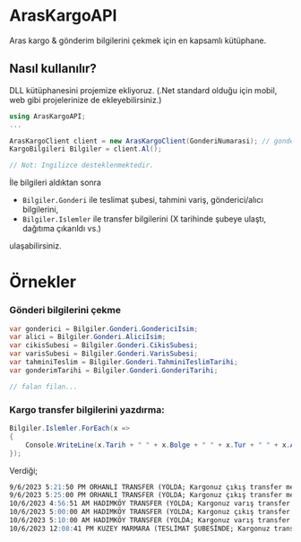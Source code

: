 ﻿# ArasKargoAPI

Aras kargo & gönderim bilgilerini çekmek için en kapsamlı kütüphane.

## Nasıl kullanılır?

DLL kütüphanesini projemize ekliyoruz. (.Net standard olduğu için mobil, web gibi projelerinize de ekleyebilirsiniz.)

```csharp
using ArasKargoAPI;
...

ArasKargoClient client = new ArasKargoClient(GonderiNumarasi); // gonderi no
KargoBilgileri Bilgiler = client.Al();

// Not: Ingilizce desteklenmektedir.

```

İle bilgileri aldıktan sonra
* `Bilgiler.Gonderi` ile teslimat şubesi, tahmini variş, gönderici/alıcı bilgilerini,
* `Bilgiler.Islemler` ile transfer bilgilerini (X tarihinde şubeye ulaştı, dağıtıma çıkarıldı vs.)

ulaşabilirsiniz.

# Örnekler

### Gönderi bilgilerini çekme

```csharp
var gonderici = Bilgiler.Gonderi.GondericiIsim;
var alici = Bilgiler.Gonderi.AliciIsim;
var cikisSubesi = Bilgiler.Gonderi.CikisSubesi;
var varisSubesi = Bilgiler.Gonderi.VarisSubesi;
var tahminiTeslim = Bilgiler.Gonderi.TahminiTeslimTarihi;
var gonderimTarihi = Bilgiler.Gonderi.GonderiTarihi;

// falan filan...
```

### Kargo transfer bilgilerini yazdırma:

```csharp
Bilgiler.Islemler.ForEach(x =>
{
    Console.WriteLine(x.Tarih + " " + x.Bolge + " " + x.Tur + " " + x.Aciklama);
});
```

Verdiği;
```markdown
9/6/2023 5:21:50 PM ORHANLI TRANSFER (YOLDA; Kargonuz çıkış transfer merkezinden varış transfer merkezine gönderiliyor.)
9/6/2023 5:25:00 PM ORHANLI TRANSFER (YOLDA; Kargonuz çıkış transfer merkezinden varış transfer merkezine gönderiliyor.)
10/6/2023 4:56:51 AM HADIMKÖY TRANSFER (YOLDA; Kargonuz varış transfer merkezine indirilmiştir.)
10/6/2023 5:00:00 AM HADIMKÖY TRANSFER (YOLDA; Kargonuz çıkış transfer merkezinden varış transfer merkezine gönderiliyor.)
10/6/2023 5:10:00 AM HADIMKÖY TRANSFER (YOLDA; Kargonuz varış transfer merkezinden varış şubesine gönderiliyor.)
10/6/2023 12:08:41 PM KUZEY MARMARA (TESLİMAT ŞUBESİNDE; Kargonuz transfer merkezimizden teslimat şubemize ulaşmıştır.)
```
